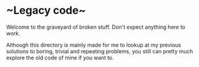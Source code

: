# \~Legacy code\~

Welcome to the graveyard of broken stuff. Don't expect anything here to work.

Although this directory is mainly made for me to lookup at my previous solutions to boring, trivial and repeating problems, you still can pretty much explore the old code of mine if you want to.

